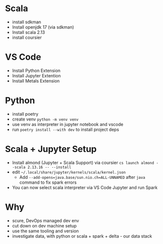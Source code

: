 # Scala
- install sdkman
- Install openjdk 17 (via sdkman)
- Install scala 2.13
- install coursier
# VS Code
- Install Python Extension
- Install Jupyter Extention
- Install Metals Extension
# Python
- install poetry
- create venv `python -m venv venv`
- use venv as interpreter in jupyter notebook and vscode
- run `poetry install --with dev` to install project deps
# Scala + Jupyter Setup
- Install almond (Jupyter + Scala Support) via coursier `cs launch almond --scala 2.13.16 -- --install`
- edit `~/.local/share/jupyter/kernels/scala/kernel.json`
    - Add `--add-opens=java.base/sun.nio.ch=ALL-UNNAMED` after `java` command to fix spark errors
- You can now select scala interpreter via VS Code Jupyter and run Spark

# Why
- scure, DevOps managed dev env
- cut down on dev machine setup
- use the same tooling and version
- investigate data, with python or scala + spark + delta - our data stack